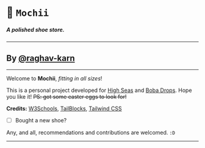 # 👟 ```Mochii```
##### A polished shoe store.
---
## By [@raghav-karn](https://github.com/raghav-karn)
---
Welcome to **Mochii**, *fitting in all sizes*! 

This is a personal project developed for [High Seas](https://highseas.hackclub.com) and [Boba Drops](https://boba.backclub.com). Hope you like it! ~~PS: got some easter eggs to look for!~~

**Credits:** [W3Schools](https://w3schools.com), [TailBlocks](https://tailblocks.cc), [Tailwind CSS](https://tailwindcss.com)

- [ ] Bought a new shoe?

Any, and all, recommendations and contributions are welcomed. ``` :D ```

---

